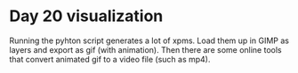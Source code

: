 # Day 20 visualization

Running the pyhton script generates a lot of xpms. Load them up in GIMP as layers and export as gif (with animation). Then there are some online tools that convert animated gif to a video file (such as mp4).
